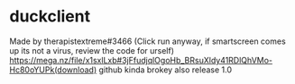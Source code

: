 # duckclient
Made by therapistextreme#3466
(Click run anyway, if smartscreen comes up its not a virus, review the code for urself)
https://mega.nz/file/x1sxlLxb#3jFfudjqlOgoHb_BRsuXldy41RDlQhVMo-Hc80oYUPk(download) github kinda brokey also release 1.0
